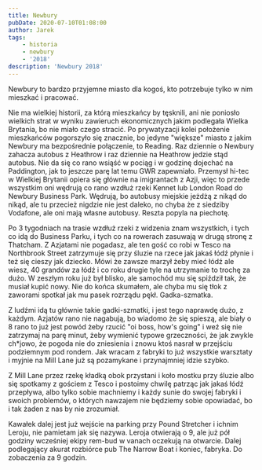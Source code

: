 ```yaml
---
title: Newbury
pubDate: 2020-07-10T01:08:00
author: Jarek
tags:
    - historia
    - newbury
    - '2018'
description: 'Newbury 2018'
---
```


Newbury to bardzo przyjemne miasto dla kogoś, kto potrzebuje tylko w nim mieszkać i pracować.

Nie ma wielkiej historii, za którą mieszkańcy by tęsknili, ani nie poniosło wielkich strat w wyniku zawieruch ekonomicznych jakim podlegała Wielka Brytania, bo nie miało czego stracić. Po prywatyzacji kolei położenie mieszkańców pogorszyło się znacznie, bo jedyne "większe" miasto z jakim Newbury ma bezpośrednie połączenie, to Reading. Raz dziennie o Newbury zahacza autobus z Heathrow i raz dziennie na Heathrow jedzie stąd autobus. Nie da się co rano wsiąść w pociąg i w godzinę dojechać na Paddington, jak to jeszcze parę lat temu GWR zapewniało. Przemysł hi-tec w Wielkiej Brytanii opiera się głównie na imigrantach z Azji, więc to przede wszystkim oni wędrują co rano wzdłuż rzeki Kennet lub London Road do Newbury Business Park. Wędrują, bo autobusy miejskie jeżdżą z nikąd do nikąd, ale tu przecież nigdzie nie jest daleko, no chyba że z siedziby Vodafone, ale oni mają własne autobusy. Reszta popyla na piechotę.

Po 3 tygodniach na trasie wzdłuż rzeki z widzenia znam wszystkich, i tych co idą do Business Parku, i tych co na rowerach zasuwają w drugą stronę z Thatcham. Z Azjatami nie pogadasz, ale ten gość co robi w Tesco na Northbrook Street zatrzymuje się przy śluzie na rzece jak jakaś łódź płynie i też się cieszy jak dziecko. Mówi że zawsze marzył żeby mieć łódź ale wiesz, 40 grandów za łódź i co roku drugie tyle na utrzymanie to trochę za dużo. W zeszłym roku już był blisko, ale samochód mu się spiździł tak, że musiał kupić nowy. Nie do końca skumałem, ale chyba mu się tłok z zaworami spotkał jak mu pasek rozrządu pękł. Gadka-szmatka.

Z ludźmi idą tu głównie takie gadki-szmatki, i jest tego naprawdę dużo, z każdym. Azjatów rano nie nagabują, bo wiadomo że się spieszą, ale biały o 8 rano to już jest powód żeby rzucić "oi boss, how's going" i weź się nie zatrzymaj na parę minut, żeby wymienić typowe grzeczności, że jak zwykle ch\*jowo, że pogoda nie do zniesienia i znowu ktoś nasrał w przejściu podziemnym pod rondem. Jak wracam z fabryki to już wszystkie warsztaty i myjnie na Mill Lane już są pozamykane i przynajmniej idzie szybko.

Z Mill Lane przez rzekę kładką obok przystani i koło mostku przy śluzie albo się spotkamy z gościem z Tesco i postoimy chwilę patrząc jak jakaś łódź przepływa, albo tylko sobie machniemy i każdy sunie do swojej fabryki i swoich problemów, o których nawzajem nie będziemy sobie opowiadać, bo i tak żaden z nas by nie zrozumiał.

Kawałek dalej jest już wejście na parking przy Pound Stretcher i ichnim Leroju, nie pamietam jak się nazywa. Leroja otwierają o 9, ale już pół godziny wcześniej ekipy rem-bud w vanach oczekują na otwarcie. Dalej podlegający akurat rozbiórce pub The Narrow Boat i koniec, fabryka. Do zobaczenia za 9 godzin.
